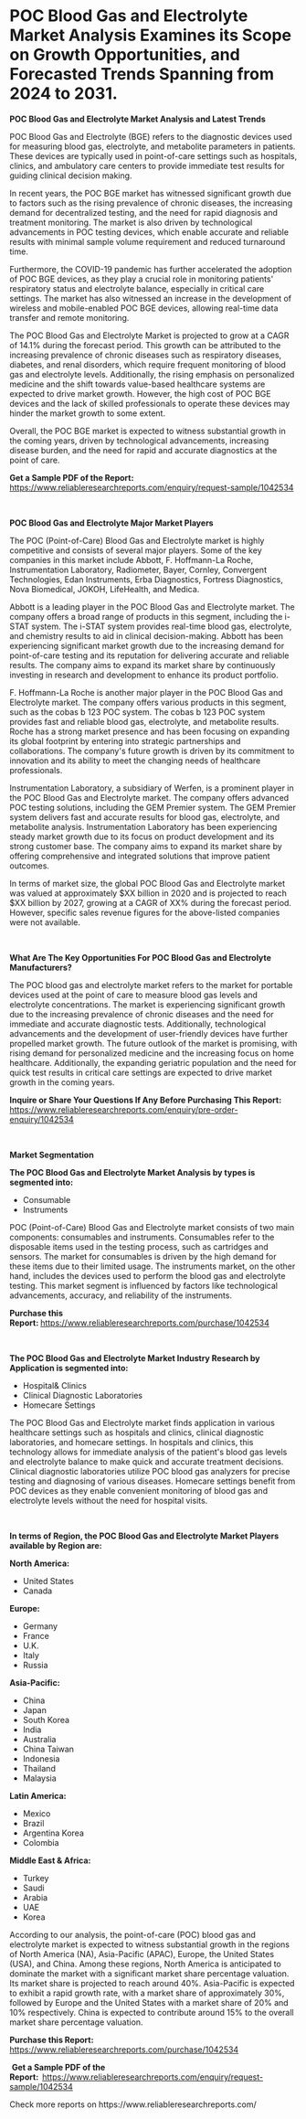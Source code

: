 <p><h1>POC Blood Gas and Electrolyte Market Analysis Examines its Scope on Growth Opportunities, and Forecasted Trends Spanning from 2024 to 2031.</h1></p><p><strong>POC Blood Gas and Electrolyte Market Analysis and Latest Trends</strong></p>
<p><p>POC Blood Gas and Electrolyte (BGE) refers to the diagnostic devices used for measuring blood gas, electrolyte, and metabolite parameters in patients. These devices are typically used in point-of-care settings such as hospitals, clinics, and ambulatory care centers to provide immediate test results for guiding clinical decision making.</p><p>In recent years, the POC BGE market has witnessed significant growth due to factors such as the rising prevalence of chronic diseases, the increasing demand for decentralized testing, and the need for rapid diagnosis and treatment monitoring. The market is also driven by technological advancements in POC testing devices, which enable accurate and reliable results with minimal sample volume requirement and reduced turnaround time.</p><p>Furthermore, the COVID-19 pandemic has further accelerated the adoption of POC BGE devices, as they play a crucial role in monitoring patients' respiratory status and electrolyte balance, especially in critical care settings. The market has also witnessed an increase in the development of wireless and mobile-enabled POC BGE devices, allowing real-time data transfer and remote monitoring.</p><p>The POC Blood Gas and Electrolyte Market is projected to grow at a CAGR of 14.1% during the forecast period. This growth can be attributed to the increasing prevalence of chronic diseases such as respiratory diseases, diabetes, and renal disorders, which require frequent monitoring of blood gas and electrolyte levels. Additionally, the rising emphasis on personalized medicine and the shift towards value-based healthcare systems are expected to drive market growth. However, the high cost of POC BGE devices and the lack of skilled professionals to operate these devices may hinder the market growth to some extent.</p><p>Overall, the POC BGE market is expected to witness substantial growth in the coming years, driven by technological advancements, increasing disease burden, and the need for rapid and accurate diagnostics at the point of care.</p></p>
<p><strong>Get a Sample PDF of the Report:&nbsp;</strong> <a href="https://www.reliableresearchreports.com/enquiry/request-sample/1042534">https://www.reliableresearchreports.com/enquiry/request-sample/1042534</a></p>
<p>&nbsp;</p>
<p><strong>POC Blood Gas and Electrolyte Major Market Players</strong></p>
<p><p>The POC (Point-of-Care) Blood Gas and Electrolyte market is highly competitive and consists of several major players. Some of the key companies in this market include Abbott, F. Hoffmann-La Roche, Instrumentation Laboratory, Radiometer, Bayer, Cornley, Convergent Technologies, Edan Instruments, Erba Diagnostics, Fortress Diagnostics, Nova Biomedical, JOKOH, LifeHealth, and Medica.</p><p>Abbott is a leading player in the POC Blood Gas and Electrolyte market. The company offers a broad range of products in this segment, including the i-STAT system. The i-STAT system provides real-time blood gas, electrolyte, and chemistry results to aid in clinical decision-making. Abbott has been experiencing significant market growth due to the increasing demand for point-of-care testing and its reputation for delivering accurate and reliable results. The company aims to expand its market share by continuously investing in research and development to enhance its product portfolio.</p><p>F. Hoffmann-La Roche is another major player in the POC Blood Gas and Electrolyte market. The company offers various products in this segment, such as the cobas b 123 POC system. The cobas b 123 POC system provides fast and reliable blood gas, electrolyte, and metabolite results. Roche has a strong market presence and has been focusing on expanding its global footprint by entering into strategic partnerships and collaborations. The company's future growth is driven by its commitment to innovation and its ability to meet the changing needs of healthcare professionals.</p><p>Instrumentation Laboratory, a subsidiary of Werfen, is a prominent player in the POC Blood Gas and Electrolyte market. The company offers advanced POC testing solutions, including the GEM Premier system. The GEM Premier system delivers fast and accurate results for blood gas, electrolyte, and metabolite analysis. Instrumentation Laboratory has been experiencing steady market growth due to its focus on product development and its strong customer base. The company aims to expand its market share by offering comprehensive and integrated solutions that improve patient outcomes.</p><p>In terms of market size, the global POC Blood Gas and Electrolyte market was valued at approximately $XX billion in 2020 and is projected to reach $XX billion by 2027, growing at a CAGR of XX% during the forecast period. However, specific sales revenue figures for the above-listed companies were not available.</p></p>
<p>&nbsp;</p>
<p><strong>What Are The Key Opportunities For POC Blood Gas and Electrolyte Manufacturers?</strong></p>
<p><p>The POC blood gas and electrolyte market refers to the market for portable devices used at the point of care to measure blood gas levels and electrolyte concentrations. The market is experiencing significant growth due to the increasing prevalence of chronic diseases and the need for immediate and accurate diagnostic tests. Additionally, technological advancements and the development of user-friendly devices have further propelled market growth. The future outlook of the market is promising, with rising demand for personalized medicine and the increasing focus on home healthcare. Additionally, the expanding geriatric population and the need for quick test results in critical care settings are expected to drive market growth in the coming years.</p></p>
<p><strong>Inquire or Share Your Questions If Any Before Purchasing This Report:</strong> <a href="https://www.reliableresearchreports.com/enquiry/pre-order-enquiry/1042534">https://www.reliableresearchreports.com/enquiry/pre-order-enquiry/1042534</a></p>
<p>&nbsp;</p>
<p><strong>Market Segmentation</strong></p>
<p><strong>The POC Blood Gas and Electrolyte Market Analysis by types is segmented into:</strong></p>
<p><ul><li>Consumable</li><li>Instruments</li></ul></p>
<p><p>POC (Point-of-Care) Blood Gas and Electrolyte market consists of two main components: consumables and instruments. Consumables refer to the disposable items used in the testing process, such as cartridges and sensors. The market for consumables is driven by the high demand for these items due to their limited usage. The instruments market, on the other hand, includes the devices used to perform the blood gas and electrolyte testing. This market segment is influenced by factors like technological advancements, accuracy, and reliability of the instruments.</p></p>
<p><strong>Purchase this Report:&nbsp;</strong><a href="https://www.reliableresearchreports.com/purchase/1042534">https://www.reliableresearchreports.com/purchase/1042534</a></p>
<p>&nbsp;</p>
<p><strong>The POC Blood Gas and Electrolyte Market Industry Research by Application is segmented into:</strong></p>
<p><ul><li>Hospital& Clinics</li><li>Clinical Diagnostic Laboratories</li><li>Homecare Settings</li></ul></p>
<p><p>The POC Blood Gas and Electrolyte market finds application in various healthcare settings such as hospitals and clinics, clinical diagnostic laboratories, and homecare settings. In hospitals and clinics, this technology allows for immediate analysis of the patient's blood gas levels and electrolyte balance to make quick and accurate treatment decisions. Clinical diagnostic laboratories utilize POC blood gas analyzers for precise testing and diagnosing of various diseases. Homecare settings benefit from POC devices as they enable convenient monitoring of blood gas and electrolyte levels without the need for hospital visits.</p></p>
<p>&nbsp;</p>
<p><strong>In terms of Region, the POC Blood Gas and Electrolyte Market Players available by Region are:</strong></p>
<p>
    <p> <strong> North America: </strong>
        <ul>
            <li>United States</li>
            <li>Canada</li>
        </ul>
        </p> 
    <p> <strong> Europe: </strong>
        <ul>
            <li>Germany</li>
            <li>France</li>
            <li>U.K.</li>
            <li>Italy</li>
            <li>Russia</li>
        </ul>
        </p> 
    <p> <strong> Asia-Pacific: </strong>
        <ul>
            <li>China</li>
            <li>Japan</li>
            <li>South Korea</li>
            <li>India</li>
            <li>Australia</li>
            <li>China Taiwan</li>
            <li>Indonesia</li>
            <li>Thailand</li>
            <li>Malaysia</li>
        </ul>
        </p> 
    <p> <strong> Latin America: </strong>
        <ul>
            <li>Mexico</li>
            <li>Brazil</li>
            <li>Argentina Korea</li>
            <li>Colombia</li>
        </ul>
        </p> 
    <p> <strong> Middle East & Africa: </strong>
        <ul>
            <li>Turkey</li>
            <li>Saudi</li>
            <li>Arabia</li>
            <li>UAE</li>
            <li>Korea</li>
        </ul>
    </p>
    </p>
<p><p>According to our analysis, the point-of-care (POC) blood gas and electrolyte market is expected to witness substantial growth in the regions of North America (NA), Asia-Pacific (APAC), Europe, the United States (USA), and China. Among these regions, North America is anticipated to dominate the market with a significant market share percentage valuation. Its market share is projected to reach around 40%. Asia-Pacific is expected to exhibit a rapid growth rate, with a market share of approximately 30%, followed by Europe and the United States with a market share of 20% and 10% respectively. China is expected to contribute around 15% to the overall market share percentage valuation.</p></p>
<p><strong>Purchase this Report: </strong><a href="https://www.reliableresearchreports.com/purchase/1042534">https://www.reliableresearchreports.com/purchase/1042534</a></p>
<p>&nbsp;<strong>Get a Sample PDF of the Report:&nbsp;&nbsp;</strong><a href="https://www.reliableresearchreports.com/enquiry/request-sample/1042534">https://www.reliableresearchreports.com/enquiry/request-sample/1042534</a></p>
<p><strong></strong></p>
<p>Check more reports on https://www.reliableresearchreports.com/</p>